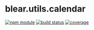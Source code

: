 # blear.utils.calendar

[![npm module][npm-img]][npm-url]
[![build status][travis-img]][travis-url]
[![coverage][coveralls-img]][coveralls-url]

[travis-img]: https://img.shields.io/travis/blearjs/blear.utils.calendar/master.svg?maxAge=2592000&style=flat-square
[travis-url]: https://travis-ci.org/blearjs/blear.utils.calendar

[npm-img]: https://img.shields.io/npm/v/blear.utils.calendar.svg?maxAge=2592000&style=flat-square
[npm-url]: https://www.npmjs.com/package/blear.utils.calendar

[coveralls-img]: https://img.shields.io/coveralls/blearjs/blear.utils.calendar/master.svg?maxAge=2592000&style=flat-square
[coveralls-url]: https://coveralls.io/github/blearjs/blear.utils.calendar?branch=master

